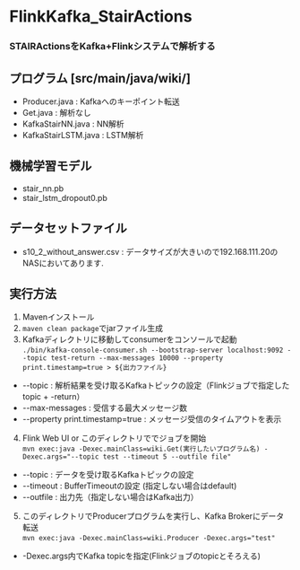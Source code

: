 # FlinkKafka_StairActions
### STAIRActionsをKafka+Flinkシステムで解析する

## プログラム [src/main/java/wiki/]
- Producer.java : Kafkaへのキーポイント転送
- Get.java : 解析なし
- KafkaStairNN.java : NN解析
- KafkaStairLSTM.java : LSTM解析

## 機械学習モデル
- stair_nn.pb
- stair_lstm_dropout0.pb

## データセットファイル
- s10_2_without_answer.csv : データサイズが大きいので192.168.111.20のNASにおいてあります.

## 実行方法
1. Mavenインストール
2. `maven clean package`でjarファイル生成
3. Kafkaディレクトリに移動してconsumerをコンソールで起動  
```./bin/kafka-console-consumer.sh --bootstrap-server localhost:9092 --topic test-return --max-messages 10000 --property print.timestamp=true > ${出力ファイル}```
  - --topic : 解析結果を受け取るKafkaトピックの設定（Flinkジョブで指定したtopic + -return）
  - --max-messages : 受信する最大メッセージ数
  - --property print.timestamp=true : メッセージ受信のタイムアウトを表示
4. Flink Web UI or このディレクトリででジョブを開始  
```mvn exec:java -Dexec.mainClass=wiki.Get(実行したいプログラム名) -Dexec.args="--topic test --timeout 5 --outfile file"```
  - --topic : データを受け取るKafkaトピックの設定 
  - --timeout : BufferTimeoutの設定 (指定しない場合はdefault)
  - --outfile : 出力先（指定しない場合はKafka出力）
5. このディレクトリでProducerプログラムを実行し、Kafka Brokerにデータ転送  
```mvn exec:java -Dexec.mainClass=wiki.Producer -Dexec.args="test"```
  - -Dexec.args内でKafka topicを指定(Flinkジョブのtopicとそろえる)
